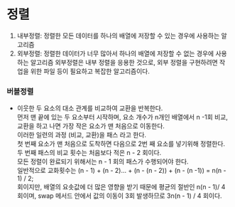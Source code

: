 # 정렬

1. 내부정렬: 정렬한 모든 데이터를 하나의 배열에 저장할 수 있는 경우에 사용하는 알고리즘
2. 외부정렬: 정렬한 데이터가 너무 많아서 하나의 배열에 저장할 수 없는 경우에 사용하는 알고리즘
외부정렬은 내부 정렬을 응용한 것으로, 외부 정렬을 구현하려면 작업을 위한 파일 등이 필요하고 복잡한 알고리즘이다.  

### 버블정렬
- 이웃한 두 요소의 대소 관계를 비교하여 교환을 반복한다.  
먼저 맨 끝에 있는 두 요소부터 시작하며, 요소 개수가 n개인 배열에서 n -1회 비교,    
교환을 하고 나면 가장 작은 요소가 맨 처음으로 이동한다.  
이러한 일련의 과정 (비교, 교환)을 패스 라고 한다.   
첫 번째 요소가 맨 처음으로 도착하면 다음으로 2번 째 요소를 넣기위해 정렬한다.  
두 번째 패스의 비교 횟수는 처음보다 적은 n - 2 회이다.  
모든 정렬이 완료되기 위해서는 n - 1 회의 패스가 수행되어야 한다.  
일반적으로 교화횟수는 (n - 1) + (n - 2)... + (n - (n - 2)) + (n - (n -1)) = n(n - 1) / 2;   
회이지만, 배열의 요솟값에 더 많은 영향을 받기 때문에 평균의 절반인 n(n - 1)/ 4회이며, swap 메서드 안에서 값의 이동이 3회
발생하므로 3n(n - 1) / 4 회이다.   

